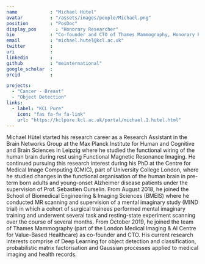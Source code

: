 ```yaml
---
name            : "Michael Hütel"
avatar          : "/assets/images/people/Michael.png"
position        : "PosDoc"
display_pos		  : "Honorary Researcher"
bio             : "Co-founder and CTO of Thames Mammography, Honorary Researcher (KCL), UCL Medical Imaging PhD, former software engineer at IBM Research and Development. "
email           : "michael.hutel@kcl.ac.uk"
twitter         :
uri             :
linkedin        :
github          : "meinternational"
google_scholar  :
orcid           :

projects:
  - "Cancer - Breast"
  - "Object Detection"
links:
  - label: "KCL Pure"
    icon: "fas fa-fw fa-link"
    url: "https://kclpure.kcl.ac.uk/portal/michael.1.hutel.html"
---
```


Michael Hütel started his research career as a Research Assistant in the Brain Networks Group at the Max Planck Institute for Human and Cognitive and Brain Sciences in Leipzig where he studied the functional wiring of the human brain during rest using Functional Magnetic Resonance Imaging. He continued pursuing this research interest during his PhD at the Centre for Medical Image Computing (CMIC), part of University College London, where he studied changes in the functional organisation of the human brain in pre-term born adults and young-onset Alzheimer disease patients under the supervision of Prof. Sebastien Ourselin. From August 2018, he joined the School of Biomedical Engineering & Imaging Sciences (BMEIS) where he conducted MR scanning and supervision of a mental imaginary study (MIND trial) in which a cohort of surgical trainees performed mental imaginary training and underwent several task and resting-state experiment scanning over the course of several months.
From October 2019, he joined the team of Thames Mammography (part of the London Medical Imaging & AI Centre for Value-Based Healthcare) as co-founder and CTO. His current research interests comprise of Deep Learning for object detection and classification, probabilistic matrix factorisation and Gaussian processes applied to medical imaging and health records.